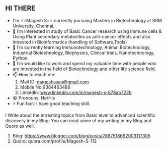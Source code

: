  ## HI THERE 
- I'm ==Magesh S== currently pursuing Masters in Biotechnology at SRM University, Chennai. 
- 👀 I’m interested in study of Basic Cancer research using Immune cells & Using Plant secondary metabolites as anti-cancer effects and also intrested in Bioinformatics (handling of Software,Tools) 
- 🌱 I’m currently learning Immunotechnology, Animal Biotechnology, Industrial Biotechnology, Biophysics, Clinical trials, Nanotechnology, Python. 
- 💞️ I’m would like to work and spend my valuable time with people who are intrested in the field of Biotechnology and other life science field.
- 📫 How to reach me:
  1. Mail ID:  mageshssan@gmail.com
  2. Mobile No:9384463486
  3. LinkedIn: www.linkedin.com/in/magesh-s-678ab722b
- 😄 Pronouns: He/His
- ⚡ Fun fact: I have good teaching skill.

I Write about the intresting topics from Basic level to advanced scientific discovery in my Blog: You can read some of my writing in my Blog and Quoro as well. 
1. Blog:  https://www.blogger.com/blog/posts/7887518692003117305
2. Quoro: quora.com/profile/Magesh-S-112
